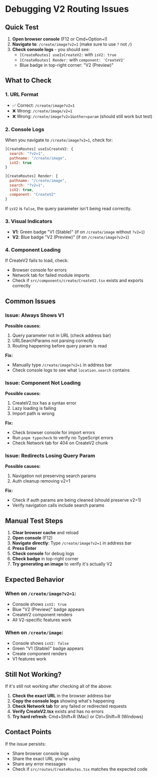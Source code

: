# Debugging V2 Routing Issues

## Quick Test

1. **Open browser console** (F12 or Cmd+Option+I)
2. **Navigate to**: `/create/image?v2=1` (make sure to use `?` not `/`)
3. **Check console logs** - you should see:
   - `[CreateRoutes] useIsCreateV2:` with `isV2: true`
   - `[CreateRoutes] Render:` with `component: 'CreateV2'`
   - Blue badge in top-right corner: "V2 (Preview)"

## What to Check

### 1. URL Format
- ✅ Correct: `/create/image?v2=1`
- ❌ Wrong: `/create/image/v2=1`
- ❌ Wrong: `/create/image?v2=1&other=param` (should still work but test)

### 2. Console Logs
When you navigate to `/create/image?v2=1`, check for:
```javascript
[CreateRoutes] useIsCreateV2: {
  search: "?v2=1",
  pathname: "/create/image",
  isV2: true
}

[CreateRoutes] Render: {
  pathname: "/create/image",
  search: "?v2=1",
  isV2: true,
  component: "CreateV2"
}
```

If `isV2` is `false`, the query parameter isn't being read correctly.

### 3. Visual Indicators
- **V1**: Green badge "V1 (Stable)" (if on `/create/image` without `?v2=1`)
- **V2**: Blue badge "V2 (Preview)" (if on `/create/image?v2=1`)

### 4. Component Loading
If CreateV2 fails to load, check:
- Browser console for errors
- Network tab for failed module imports
- Check if `src/components/create/CreateV2.tsx` exists and exports correctly

## Common Issues

### Issue: Always Shows V1
**Possible causes:**
1. Query parameter not in URL (check address bar)
2. URLSearchParams not parsing correctly
3. Routing happening before query param is read

**Fix:**
- Manually type `/create/image?v2=1` in address bar
- Check console logs to see what `location.search` contains

### Issue: Component Not Loading
**Possible causes:**
1. CreateV2.tsx has a syntax error
2. Lazy loading is failing
3. Import path is wrong

**Fix:**
- Check browser console for import errors
- Run `pnpm typecheck` to verify no TypeScript errors
- Check Network tab for 404 on CreateV2 chunk

### Issue: Redirects Losing Query Param
**Possible causes:**
1. Navigation not preserving search params
2. Auth cleanup removing v2=1

**Fix:**
- Check if auth params are being cleaned (should preserve v2=1)
- Verify navigation calls include search params

## Manual Test Steps

1. **Clear browser cache** and reload
2. **Open console** (F12)
3. **Navigate directly**: Type `/create/image?v2=1` in address bar
4. **Press Enter**
5. **Check console** for debug logs
6. **Check badge** in top-right corner
7. **Try generating an image** to verify it's actually V2

## Expected Behavior

### When on `/create/image?v2=1`:
- Console shows `isV2: true`
- Blue "V2 (Preview)" badge appears
- CreateV2 component renders
- All V2-specific features work

### When on `/create/image`:
- Console shows `isV2: false`
- Green "V1 (Stable)" badge appears  
- Create component renders
- V1 features work

## Still Not Working?

If it's still not working after checking all of the above:

1. **Check the exact URL** in the browser address bar
2. **Copy the console logs** showing what's happening
3. **Check Network tab** for any failed or redirected requests
4. **Verify CreateV2.tsx** exists and has no errors
5. **Try hard refresh**: Cmd+Shift+R (Mac) or Ctrl+Shift+R (Windows)

## Contact Points

If the issue persists:
- Share browser console logs
- Share the exact URL you're using
- Share any error messages
- Check if `src/routes/CreateRoutes.tsx` matches the expected code



